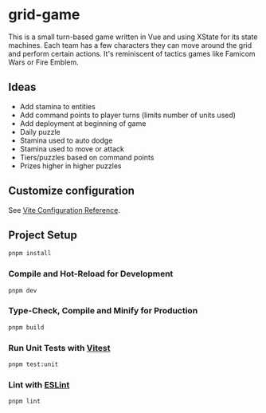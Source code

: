 # grid-game

This is a small turn-based game written in Vue and using XState for its state machines. Each team has a few characters they can move around the grid and perform certain actions. It's reminiscent of tactics games like Famicom Wars or Fire Emblem.

## Ideas

- Add stamina to entities
- Add command points to player turns (limits number of units used)
- Add deployment at beginning of game
- Daily puzzle
- Stamina used to auto dodge
- Stamina used to move or attack
- Tiers/puzzles based on command points
- Prizes higher in higher puzzles

## Customize configuration

See [Vite Configuration Reference](https://vitejs.dev/config/).

## Project Setup

```sh
pnpm install
```

### Compile and Hot-Reload for Development

```sh
pnpm dev
```

### Type-Check, Compile and Minify for Production

```sh
pnpm build
```

### Run Unit Tests with [Vitest](https://vitest.dev/)

```sh
pnpm test:unit
```

### Lint with [ESLint](https://eslint.org/)

```sh
pnpm lint
```
